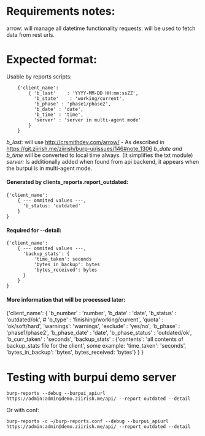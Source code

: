 Requirements notes:
==================
arrow: will manage all datetime functionality
requests: will be used to fetch data from rest urls.


Expected format:
==============

Usable by reports scripts:

        {'client_name':
            { 'b_last'    : 'YYYY-MM-DD HH:mm:ssZZ',
              'b_state'    : 'working/current',
              'b_phase' : 'phase1/phase2',
              'b_date' : 'date',
              'b_time' : 'time',
              'server' : 'server in multi-agent mode'
            }
        }

*b_last:* will use http://crsmithdev.com/arrow/ - As described in https://git.ziirish.me/ziirish/burp-ui/issues/146#note_1306
*b_date and b_time* will be converted to local time always. (It simplifies the txt module)
*server:* Is additionally added when found from api backend, it appears when the burpui is in multi-agent mode.

#### Generated by clients_reports.report_outdated:

    {'client_name':
        { --- ommited values ---,
          'b_status: 'outdated'
        }
    }

#### Required for --detail:

    {'client_name':
        { --- ommited values ---,
          'backup_stats': {
              'time_taken': seconds
              'bytes_in_backup': bytes
              'bytes_received': bytes
          }
        }
    }

#### More information that will be processed later:

{'client_name':
        { 'b_number'  : 'number',
          'b_date'    : 'date',
          'b_status'  : 'outdated/ok',
          # 'b_type'    : 'finishing/working/current',
          'quota'   : 'ok/soft/hard',
          'warnings': 'warnings',
          'exclude' : 'yes/no',
          'b_phase' : 'phase1/phase2',
          'b_phase_date' : 'date',
          'b_phase_status' : 'outdated/ok',
          'b_curr_taken' : 'seconds',
          'backup_stats' : {'contents': 'all contents of backup_stats file for the client', some example:
                            'time_taken': 'seconds', 'bytes_in_backup': 'bytes', bytes_received: 'bytes'}
        }
}


Testing with burpui demo server
==============================

    burp-reports --debug --burpui_apiurl https://admin:admin@demo.ziirish.me/api/ --report outdated --detail

Or with conf:

    burp-reports -c ~/burp-reports.conf --debug --burpui_apiurl https://admin:admin@demo.ziirish.me/api/ --report outdated --detail


